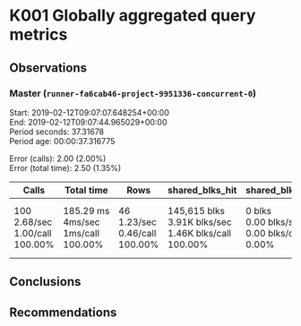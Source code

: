 # K001 Globally aggregated query metrics

## Observations ##

### Master (`runner-fa6cab46-project-9951336-concurrent-0`) ###
Start: 2019-02-12T09:07:07.648254+00:00  
End: 2019-02-12T09:07:44.965029+00:00  
Period seconds: 37.31678  
Period age: 00:00:37.316775  

Error (calls): 2.00 (2.00%)  
Error (total time): 2.50 (1.35%)

Calls | Total&nbsp;time | Rows | shared_blks_hit | shared_blks_read | shared_blks_dirtied | shared_blks_written | blk_read_time | blk_write_time | kcache_reads | kcache_writes | kcache_user_time_ms | kcache_system_time 
-------|------------|------|-----------------|------------------|---------------------|---------------------|---------------|----------------|--------------|---------------|---------------------|--------------------
100<br/>2.68/sec<br/>1.00/call<br/>100.00% |185.29&nbsp;ms<br/>4ms/sec<br/>1ms/call<br/>100.00% |46<br/>1.23/sec<br/>0.46/call<br/>100.00% |145,615&nbsp;blks<br/>3.91K&nbsp;blks/sec<br/>1.46K&nbsp;blks/call<br/>100.00% |0&nbsp;blks<br/>0.00&nbsp;blks/sec<br/>0.00&nbsp;blks/call<br/>0.00% |0&nbsp;blks<br/>0.00&nbsp;blks/sec<br/>0.00&nbsp;blks/call<br/>0.00% |0&nbsp;blks<br/>0.00&nbsp;blks/sec<br/>0.00&nbsp;blks/call<br/>0.00% |0.00nbsp;ms<br/>0s/sec<br/>0s/call<br/>0.00% |0.00nbsp;ms<br/>0s/sec<br/>0s/call<br/>0s/call<br/>0.00% |0.00&nbsp;bytes<br/>0.00&nbsp;bytes/sec<br/>0.00&nbsp;bytes/call<br/>0.00% |0.00&nbsp;bytes<br/>0.00&nbsp;bytes/sec<br/>0.00&nbsp;bytes/call<br/>0.00% |0.00&nbsp;ms<br/>0s/sec<br/>0s/call<br/>0.00% |0.00&nbsp;ms<br/>0s/sec<br/>0s/call<br/>0.00%





## Conclusions ##


## Recommendations ##

